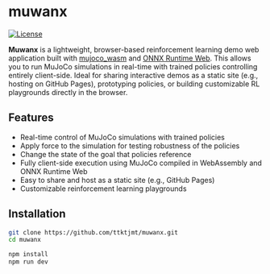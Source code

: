 # muwanx

<!-- [![GitHub Pages](https://github.com/ttktjmt/muwanx/actions/workflows/gh-pages.yml/badge.svg)](https://github.com/ttktjmt/muwanx/actions/workflows/gh-pages.yml) -->
[![License](https://img.shields.io/github/license/ttktjmt/muwanx)](LICENSE)

**Muwanx** is a lightweight, browser-based reinforcement learning demo web application built with [mujoco_wasm](https://github.com/zalo/mujoco_wasm/) and [ONNX Runtime Web](https://www.onnxruntime.ai/docs/build/web.html). This allows you to run MuJoCo simulations in real-time with trained policies controlling entirely client-side. Ideal for sharing interactive demos as a static site (e.g., hosting on GitHub Pages), prototyping policies, or building customizable RL playgrounds directly in the browser.

## Features

- Real-time control of MuJoCo simulations with trained policies
- Apply force to the simulation for testing robustness of the policies
- Change the state of the goal that policies reference
- Fully client-side execution using MuJoCo compiled in WebAssembly and ONNX Runtime Web
- Easy to share and host as a static site (e.g., GitHub Pages)
- Customizable reinforcement learning playgrounds

## Installation

```bash
git clone https://github.com/ttktjmt/muwanx.git
cd muwanx

npm install
npm run dev
```

